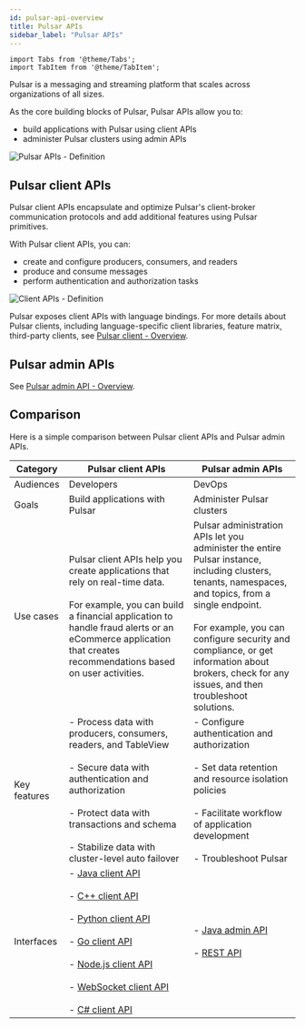 ```yaml
---
id: pulsar-api-overview
title: Pulsar APIs
sidebar_label: "Pulsar APIs"
---
```


````mdx-code-block
import Tabs from '@theme/Tabs';
import TabItem from '@theme/TabItem';
````


Pulsar is a messaging and streaming platform that scales across organizations of all sizes. 

As the core building blocks of Pulsar, Pulsar APIs allow you to:
- build applications with Pulsar using client APIs
- administer Pulsar clusters using admin APIs

![Pulsar APIs - Definition](/assets/pulsar-api-definition.svg)

## Pulsar client APIs

Pulsar client APIs encapsulate and optimize Pulsar's client-broker communication protocols and add additional features using Pulsar primitives. 

With Pulsar client APIs, you can:
- create and configure producers, consumers, and readers
- produce and consume messages
- perform authentication and authorization tasks 

![Client APIs - Definition](/assets/client-api-definition.svg)

Pulsar exposes client APIs with language bindings. For more details about Pulsar clients, including language-specific client libraries, feature matrix, third-party clients, see [Pulsar client - Overview](client-libraries.md).

## Pulsar admin APIs

See [Pulsar admin API - Overview](admin-api-overview.md).

## Comparison

Here is a simple comparison between Pulsar client APIs and Pulsar admin APIs.

Category|Pulsar client APIs|Pulsar admin APIs
---|---|---|
Audiences|Developers|DevOps
Goals|Build applications with Pulsar|Administer Pulsar clusters
Use cases|Pulsar client APIs help you create applications that rely on real-time data. <br/><br/> For example, you can build a financial application to handle fraud alerts or an eCommerce application that creates recommendations based on user activities.| Pulsar administration APIs let you administer the entire Pulsar instance, including clusters, tenants, namespaces, and topics, from a single endpoint. <br/><br/> For example, you can configure security and compliance, or get information about brokers, check for any issues, and then troubleshoot solutions.
Key features|- Process data with producers, consumers, readers, and TableView <br/><br/> - Secure data with authentication and authorization <br/><br/> - Protect data with transactions and schema <br/><br/> - Stabilize data with cluster-level auto failover | - Configure authentication and authorization <br/><br/> - Set data retention and resource isolation policies <br/><br/> - Facilitate workflow of application development<br/><br/> - Troubleshoot Pulsar
Interfaces | - [Java client API](/api/client/) <br/><br/> - [C++ client API](@pulsar:apidoc:cpp@) <br/><br/> - [Python client API](@pulsar:apidoc:python@) <br/><br/> -  [Go client API](https://pkg.go.dev/github.com/apache/pulsar-client-go/pulsar) <br/><br/> - [Node.js client API](client-libraries-node.md) <br/><br/> - [WebSocket client API](client-libraries-websocket.md#api-reference) <br/><br/> - [C# client API](client-libraries-dotnet.md) | - [Java admin API](admin-api-overview.md) <br/><br/> - [REST API](reference-rest-api-overview.md)


